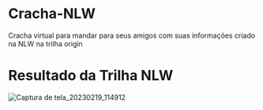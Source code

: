 # Cracha-NLW
Cracha virtual para mandar para seus amigos com suas informações criado na NLW na trilha origin
# Resultado da Trilha NLW
![Captura de tela_20230219_114912](https://user-images.githubusercontent.com/72993762/219959865-dbc51f68-4028-418c-92a1-f42980176858.png)
